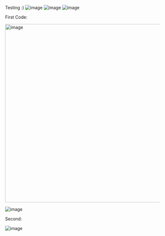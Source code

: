 Testing :)
![image](https://github.com/Academia-TAE/JenkinsPractice/assets/140648728/6fc92af2-5a14-44a2-8d42-a4bfa17038fd)
![image](https://github.com/Academia-TAE/JenkinsPractice/assets/140648728/69ee733c-7349-408b-8dc9-730805416bae)
![image](https://github.com/Academia-TAE/JenkinsPractice/assets/140648728/5bba56e1-70e8-4529-abbb-e884f1f1cb63)


First Code: 


<img width="579" alt="image" src="https://github.com/Academia-TAE/JenkinsPractice/assets/140648728/1d02e923-0784-4d74-a5eb-f5dbf83815b0">

![image](https://github.com/Academia-TAE/JenkinsPractice/assets/140648728/7a4c4739-76d7-4da2-a758-18c53ab0bf0e)


Second:

![image](https://github.com/Academia-TAE/JenkinsPractice/assets/140648728/5a5db9ff-ea20-481f-a6ec-13edd88787fb)
